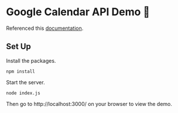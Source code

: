 # Google Calendar API Demo 📅
Referenced this [documentation](https://developers.google.com/calendar/quickstart/js).
## Set Up
Install the packages.
```
npm install
```

Start the server.
```
node index.js
```
Then go to http://localhost:3000/ on your browser to view the demo.

